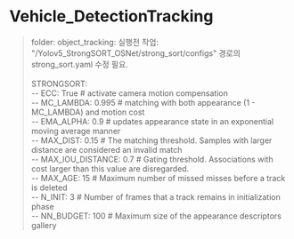# Vehicle_DetectionTracking

> folder: object_tracking: 실행전 작업: "/Yolov5_StrongSORT_OSNet/strong_sort/configs" 경로의 strong_sort.yaml 수정 필요.<br/></br>
STRONGSORT:   
-- ECC: True              # activate camera motion compensation   
-- MC_LAMBDA: 0.995       # matching with both appearance (1 - MC_LAMBDA) and motion cost   
-- EMA_ALPHA: 0.9         # updates  appearance  state in  an exponential moving average manner   
-- MAX_DIST: 0.15          # The matching threshold. Samples with larger distance are considered an invalid match   
-- MAX_IOU_DISTANCE: 0.7  # Gating threshold. Associations with cost larger than this value are disregarded.   
-- MAX_AGE: 15            # Maximum number of missed misses before a track is deleted   
-- N_INIT: 3              # Number of frames that a track remains in initialization phase   
-- NN_BUDGET: 100         # Maximum size of the appearance descriptors gallery   
